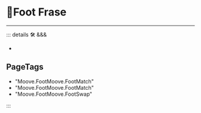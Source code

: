 # 🔷<mooves>Foot Frase</mooves>

---

<!-- =================================================== -->
<!-- =================================================== -->
<!-- =================================================== -->
<!-- =================================================== -->
<!-- =================================================== -->
::: details 🛠 <dev>&&&</dev>

-

<h2>PageTags</h2>

- "Moove.FootMoove.FootMatch"
- "Moove.FootMoove.FootMatch"
- "Moove.FootMoove.FootSwap"

:::
